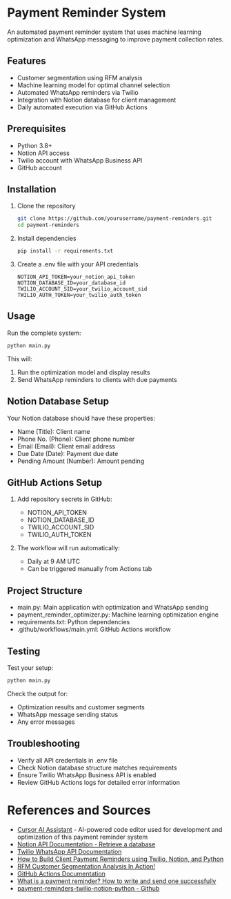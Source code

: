 # Payment Reminder System

An automated payment reminder system that uses machine learning optimization and WhatsApp messaging to improve payment collection rates.

## Features

- Customer segmentation using RFM analysis
- Machine learning model for optimal channel selection
- Automated WhatsApp reminders via Twilio
- Integration with Notion database for client management
- Daily automated execution via GitHub Actions

## Prerequisites

- Python 3.8+
- Notion API access
- Twilio account with WhatsApp Business API
- GitHub account

## Installation

1. Clone the repository
   ```bash
   git clone https://github.com/yourusername/payment-reminders.git
   cd payment-reminders
   ```

2. Install dependencies
   ```bash
   pip install -r requirements.txt
   ```

3. Create a .env file with your API credentials
   ```
   NOTION_API_TOKEN=your_notion_api_token
   NOTION_DATABASE_ID=your_database_id
   TWILIO_ACCOUNT_SID=your_twilio_account_sid
   TWILIO_AUTH_TOKEN=your_twilio_auth_token
   ```

## Usage

Run the complete system:
```bash
python main.py
```

This will:
1. Run the optimization model and display results
2. Send WhatsApp reminders to clients with due payments

## Notion Database Setup

Your Notion database should have these properties:
- Name (Title): Client name
- Phone No. (Phone): Client phone number
- Email (Email): Client email address
- Due Date (Date): Payment due date
- Pending Amount (Number): Amount pending

## GitHub Actions Setup

1. Add repository secrets in GitHub:
   - NOTION_API_TOKEN
   - NOTION_DATABASE_ID
   - TWILIO_ACCOUNT_SID
   - TWILIO_AUTH_TOKEN

2. The workflow will run automatically:
   - Daily at 9 AM UTC
   - Can be triggered manually from Actions tab

## Project Structure

- main.py: Main application with optimization and WhatsApp sending
- payment_reminder_optimizer.py: Machine learning optimization engine
- requirements.txt: Python dependencies
- .github/workflows/main.yml: GitHub Actions workflow

## Testing

Test your setup:
```bash
python main.py
```

Check the output for:
- Optimization results and customer segments
- WhatsApp message sending status
- Any error messages

## Troubleshooting

- Verify all API credentials in .env file
- Check Notion database structure matches requirements
- Ensure Twilio WhatsApp Business API is enabled
- Review GitHub Actions logs for detailed error information

# References and Sources
- [Cursor AI Assistant](https://cursor.sh/) - AI-powered code editor used for development and optimization of this payment reminder system
- [Notion API Documentation - Retrieve a database](https://developers.notion.com/reference/retrieve-a-database)
- [Twilio WhatsApp API Documentation](https://www.twilio.com/docs/whatsapp)
- [How to Build Client Payment Reminders using Twilio, Notion, and Python](https://www.twilio.com/en-us/blog/payment-reminders-twilio-notion-python)
- [RFM Customer Segmentation Analysis In Action!](https://justdataplease.medium.com/rfm-customer-segmentation-analysis-in-action-9108c906c628)
- [GitHub Actions Documentation](https://docs.github.com/en/actions)
- [What is a payment reminder? How to write and send one successfully](https://stripe.com/mx/resources/more/what-is-a-payment-reminder-how-to-write-and-send-one-successfully)
- [payment-reminders-twilio-notion-python - Github](https://github.com/ravgeetdhillon/payment-reminders-twilio-notion-python)


